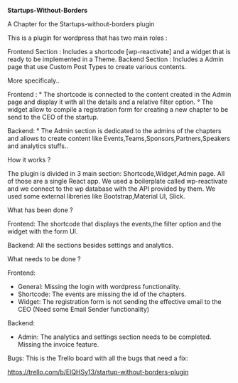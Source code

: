 <b>Startups-Without-Borders</b>

A Chapter for the Startups-without-borders plugin

This is a plugin for wordpress that has two main roles :

Frontend Section : Includes a shortcode [wp-reactivate] and a widget that is ready to be implemented in a Theme.
Backend Section : Includes a Admin page that use Custom Post Types to create various contents.

More specificaly..

Frontend :
° The shortcode is connected to the content created in the Admin page and display it with all the details and a relative filter option.
° The widget allow to compile a registration form for creating a new chapter to be send to the CEO of the startup.

Backend: 
° The Admin section is dedicated to the admins of the chapters and allows to create content like Events,Teams,Sponsors,Partners,Speakers and analytics stuffs..

How it works ?

The plugin is divided in 3 main section: Shortcode,Widget,Admin page. All of those are a single React app. We used a boilerplate called wp-reactivate and we connect to the wp database with the API provided by them. We used some external libreries like Bootstrap,Material UI, Slick.

What has been done ?

Frontend: The shortcode that displays the events,the filter option and the widget with the form UI.


Backend: All the sections besides settings and analytics.

What needs to be done ?

Frontend:
- General: Missing the login with wordpress functionality.
- Shortcode: The events are missing the id of the chapters.
- Widget: The registration form is not sending the effective email to the CEO (Need some Email Sender functionality)

Backend:

- Admin: The analytics and settings section needs to be completed. Missing the invoice feature.


Bugs: 
This is the Trello board with all the bugs that need a fix:

https://trello.com/b/ElQHSy13/startup-without-borders-plugin

